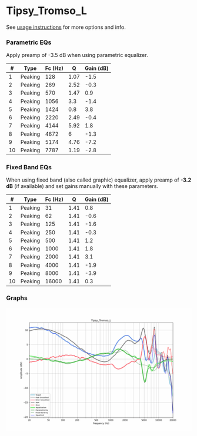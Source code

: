 # Tipsy_Tromso_L
See [usage instructions](https://github.com/jaakkopasanen/AutoEq#usage) for more options and info.

### Parametric EQs
Apply preamp of -3.5 dB when using parametric equalizer.

|   # | Type    |   Fc (Hz) |    Q |   Gain (dB) |
|-----|---------|-----------|------|-------------|
|   1 | Peaking |       128 | 1.07 |        -1.5 |
|   2 | Peaking |       269 | 2.52 |        -0.3 |
|   3 | Peaking |       570 | 1.47 |         0.9 |
|   4 | Peaking |      1056 | 3.3  |        -1.4 |
|   5 | Peaking |      1424 | 0.8  |         3.8 |
|   6 | Peaking |      2220 | 2.49 |        -0.4 |
|   7 | Peaking |      4144 | 5.92 |         1.8 |
|   8 | Peaking |      4672 | 6    |        -1.3 |
|   9 | Peaking |      5174 | 4.76 |        -7.2 |
|  10 | Peaking |      7787 | 1.19 |        -2.8 |

### Fixed Band EQs
When using fixed band (also called graphic) equalizer, apply preamp of **-3.2 dB** (if available) and set gains manually with these parameters.

|   # | Type    |   Fc (Hz) |    Q |   Gain (dB) |
|-----|---------|-----------|------|-------------|
|   1 | Peaking |        31 | 1.41 |         0.8 |
|   2 | Peaking |        62 | 1.41 |        -0.6 |
|   3 | Peaking |       125 | 1.41 |        -1.6 |
|   4 | Peaking |       250 | 1.41 |        -0.3 |
|   5 | Peaking |       500 | 1.41 |         1.2 |
|   6 | Peaking |      1000 | 1.41 |         1.8 |
|   7 | Peaking |      2000 | 1.41 |         3.1 |
|   8 | Peaking |      4000 | 1.41 |        -1.9 |
|   9 | Peaking |      8000 | 1.41 |        -3.9 |
|  10 | Peaking |     16000 | 1.41 |         0.3 |

### Graphs
![](./Tipsy_Tromso_L.png)
